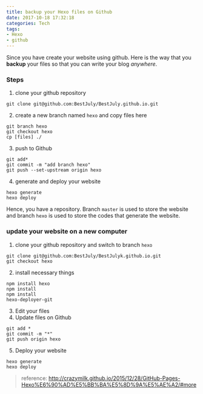 ```yaml
---
title: backup your Hexo files on Github
date: 2017-10-18 17:32:18
categories: Tech
tags:
- Hexo
- github
---
```

Since you have create your website using github. Here is the way that you **backup** your files so that you can write your blog *anywhere*.

### Steps
1. clone your github repository  
```
git clone git@github.com:BestJuly/BestJuly.github.io.git
```
2. create a new branch named `hexo` and copy files here   
```
git branch hexo
git checkout hexo
cp [files] ./
```
3. push to Github
```
git add*
git commit -m "add branch hexo"
git push --set-upstream origin hexo
```
4. generate and deploy your website
```
hexo generate
hexo deploy
```
Hence, you have a repository. Branch `master` is used to store the website and branch `hexo` is used to store the codes that generate the website.

### update your website on a new computer
1. clone your github repository and switch to branch `hexo`
```
git clone git@github.com:BestJuly/BestJulyk.github.io.git
git checkout hexo
```

2. install necessary things
```
npm install hexo
npm install
npm install 
hexo-deployer-git
```

3. Edit your files
4. Update files on Github
```
git add *
git commit -m "*"
git push origin hexo
```
5. Deploy your website
```
hexo generate
hexo deploy
```

> reference: http://crazymilk.github.io/2015/12/28/GitHub-Pages-Hexo%E6%90%AD%E5%BB%BA%E5%8D%9A%E5%AE%A2/#more